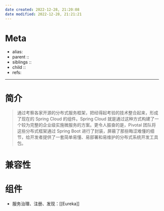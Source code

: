 ```yaml
---
date created: 2022-12-28, 21:20:08
date modified: 2022-12-28, 21:21:21
---
```


# Meta

- alias:
- parent ::
- siblings ::
- child ::
- refs:

---

# 简介

> 通过考察各家开源的分布式服务框架，把经得起考验的技术整合起来，形成了现在的 Spring Cloud 的组件。Spring Cloud 就是通过这种方式构建了一个较为完整的企业级实施微服务的方案。更令人振奋的是，Pivotal 团队将这些分布式框架通过 Spring Boot 进行了封装，屏蔽了那些晦涩难懂的细节，给开发者提供了一套简单易懂、易部署和易维护的分布式系统开发工具包。

# 兼容性



# 组件

- 服务治理、注册、发现：[[Eureka]]

